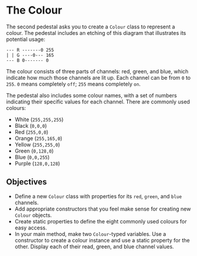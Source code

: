 # The Colour

The second pedestal asks you to create a `Colour` class to represent a colour. The pedestal includes an etching of this diagram that illustrates its potential usage:

    --- R -------0 255
    | | G ----0--- 165
    --- B 0------- 0

The colour consists of three parts of channels: red, green, and blue, which indicate how much those channels are lit up. Each channel can be from `0` to `255`. `0` means completely `off`; `255` means completely `on`.

The pedestal also includes some colour names, with a set of numbers indicating their specific values for each channel. There are commonly used colours:

- White (`255,255,255`)
- Black (`0,0,0`)
- Red (`255,0,0`)
- Orange (`255,165,0`)
- Yellow (`255,255,0`)
- Green (`0,128,0`)
- Blue (`0,0,255`)
- Purple (`128,0,128`)

## Objectives

- Define a new `Colour` class with properties for its `red`, `green`, and `blue` channels.
- Add appropriate constructors that you feel make sense for creating new `Colour` objects.
- Create static properties to define the eight commonly used colours for easy access.
- In your main method, make two `Colour`-typed variables. Use a constructor to create a colour instance and use a static property for the other. Display each of their read, green, and blue channel values.

